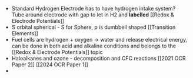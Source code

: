- Standard Hydrogen Electrode has to have hydrogen intake system? Tube around electrode with gap to let in H2 and **labelled** [[Redox & Electrode Potentials]]
- S orbital spherical - S for Sphere, p is dumbbell shaped [[Transition Elements]] 
- Fuel cells are hydrogen + oxygen -> water and release electrical energy, can be done in both acid and alkaline conditions and belongs to the [[Redox & Electrode Potentials]] topic
- Haloalkanes and ozone - decomposition and CFC reactions [[2021 OCR Paper 2]] [[2024 OCR Paper 1]]
- 